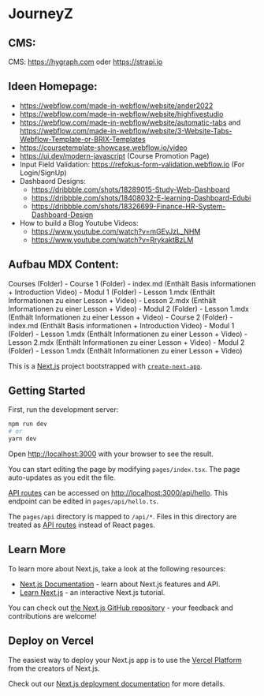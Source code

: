 # JourneyZ

## CMS:

CMS: https://hygraph.com oder https://strapi.io

## Ideen Homepage: 

- https://webflow.com/made-in-webflow/website/ander2022
- https://webflow.com/made-in-webflow/website/highfivestudio
- https://webflow.com/made-in-webflow/website/automatic-tabs and https://webflow.com/made-in-webflow/website/3-Website-Tabs-Webflow-Template-or-BRIX-Templates
- https://coursetemplate-showcase.webflow.io/video
- https://ui.dev/modern-javascript (Course Promotion Page)
- Input Field Validation: https://refokus-form-validation.webflow.io (For Login/SignUp)
- Dashbaord Designs:
    - https://dribbble.com/shots/18289015-Study-Web-Dashboard
    - https://dribbble.com/shots/18408032-E-learning-Dashboard-Edubi
    - https://dribbble.com/shots/18326699-Finance-HR-System-Dashboard-Design
- How to build a Blog Youtube Videos:
    - https://www.youtube.com/watch?v=mGEvJzL_NHM
    - https://www.youtube.com/watch?v=RrykaktBzLM

## Aufbau MDX Content: 

Courses (Folder)
	- Course 1 (Folder)
		- index.md (Enthält Basis informationen + Introduction Video)
		- Modul 1 (Folder)
			- Lesson 1.mdx (Enthält Informationen zu einer Lesson + Video)
			- Lesson 2.mdx (Enthält Informationen zu einer Lesson + Video)
		- Modul 2 (Folder)
			- Lesson 1.mdx (Enthält Informationen zu einer Lesson + Video)
	- Course 2 (Folder)
		- index.md (Enthält Basis informationen + Introduction Video)
		- Modul 1 (Folder)
			- Lesson 1.mdx (Enthält Informationen zu einer Lesson + Video)
			- Lesson 2.mdx (Enthält Informationen zu einer Lesson + Video)
		- Modul 2 (Folder)
			- Lesson 1.mdx (Enthält Informationen zu einer Lesson + Video)


This is a [Next.js](https://nextjs.org/) project bootstrapped with [`create-next-app`](https://github.com/vercel/next.js/tree/canary/packages/create-next-app).

## Getting Started

First, run the development server:

```bash
npm run dev
# or
yarn dev
```

Open [http://localhost:3000](http://localhost:3000) with your browser to see the result.

You can start editing the page by modifying `pages/index.tsx`. The page auto-updates as you edit the file.

[API routes](https://nextjs.org/docs/api-routes/introduction) can be accessed on [http://localhost:3000/api/hello](http://localhost:3000/api/hello). This endpoint can be edited in `pages/api/hello.ts`.

The `pages/api` directory is mapped to `/api/*`. Files in this directory are treated as [API routes](https://nextjs.org/docs/api-routes/introduction) instead of React pages.

## Learn More

To learn more about Next.js, take a look at the following resources:

- [Next.js Documentation](https://nextjs.org/docs) - learn about Next.js features and API.
- [Learn Next.js](https://nextjs.org/learn) - an interactive Next.js tutorial.

You can check out [the Next.js GitHub repository](https://github.com/vercel/next.js/) - your feedback and contributions are welcome!

## Deploy on Vercel

The easiest way to deploy your Next.js app is to use the [Vercel Platform](https://vercel.com/new?utm_medium=default-template&filter=next.js&utm_source=create-next-app&utm_campaign=create-next-app-readme) from the creators of Next.js.

Check out our [Next.js deployment documentation](https://nextjs.org/docs/deployment) for more details.
